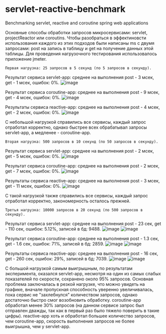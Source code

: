 # servlet-reactive-benchmark
Benchmarking servlet, reactive and coroutine spring web applications

Основные способы обработки запросов микросервисами: servlet, projectReactor или coroutins. Чтобы разобраться в эффектиновсти использования каждого из этих подходов были написаны ms с двумя запросами: post на запись в таблицу и get на получение данных этой таблицы. Для проведения нагрузочного тестирования использовалось приложение jmeter.

    Первая нагрузка: 25 запросов в 5 секунд (по 5 запросов в секунду).
Результат сервиса servlet-app: среднее на выполнения post - 3 мсек, get - 1 мсек, ошибок: 0%.
![image](https://github.com/user-attachments/assets/cad04098-3c68-4811-b53e-9410676c149b)

Результат сервиса coroutine-app: среднее на выполнения post - 9 мсек, get - 4 мсек, ошибок: 0%.
![image](https://github.com/user-attachments/assets/94182ae3-2332-4d8e-ba7c-741d41f77345)

Результаты сервиса reactive-app: среднее на выполнения post - 4 мсек, get - 2 мсек, ошибок: 0%.
![image](https://github.com/user-attachments/assets/a8bcea9c-174a-4606-a882-c81a28d1013d)

С небольшой нагрузкой справились все сервисы, каждый запрос отработал корректно, однако быстрее всех обрабатывал запросы servlet-app, а медленее - coroutine-app.

    Вторая нагрузка: 500 запросов в 10 секунд (по 50 запросов в секунду).
Результат сервиса servlet-app: среднее на выполнения post - 2 мсек, get - 5 мсек, ошибок: 0%.
![image](https://github.com/user-attachments/assets/0c209adb-ea4a-4aec-b427-329c6f08ca72)

Результат сервиса coroutine-app: среднее на выполнения post - 2 мсек, get - 7 мсек, ошибок: 0%.
![image](https://github.com/user-attachments/assets/dbae52a2-8f19-42cb-b26e-359476f6e726)

Результаты сервиса reactive-app: среднее на выполнения post - 3 мсек, get - 11 мсек, ошибок: 0%.
![image](https://github.com/user-attachments/assets/cf1fe1e8-29e0-455f-88c1-148b2a2f7bf4)

С такой нагрузкой также справились все сервисы, каждый запрос отработал корректно, закономерность осталось прежней.

    Третья нагрузка: 10000 запросов в 20 секунд (по 500 запросов в секунду).
Результат сервиса servlet-app: среднее на выполнения post - 23 сек, get - 110 сек, ошибок: 5.12%, записей в бд: 9488.
![image](https://github.com/user-attachments/assets/884fafb5-8222-47b2-85e5-f991ad5dfdc4)
![image](https://github.com/user-attachments/assets/04389b01-f5d1-4500-a128-f8a05cdae7fa)

Результат сервиса coroutine-app: среднее на выполнения post - 1.3 сек, get - 1.6 сек, ошибок: 71%, записей в бд: 2859.
![image](https://github.com/user-attachments/assets/476f1dc7-2d5f-426c-a640-67594b25e646)
![image](https://github.com/user-attachments/assets/032ecc0b-12e7-4948-bc1e-99d24eb2b9a9)

Результаты сервиса reactive-app: среднее на выполнения post - 16 сек, get - 260 сек, ошибок: 29%, записей в бд: 7039.
![image](https://github.com/user-attachments/assets/8fd4207c-99a3-4870-8f48-d9ea2c60b5a6)
![image](https://github.com/user-attachments/assets/82893a20-4544-4934-8400-d6d9d89afef4)

С большой нагрузкой самым выигрышным, по результатам эксперимента, оказался servlet-app, несмотря на один из самых слабых показателей по скорости, сохранено около 95% запросов. Основная проблема заключалась в резкой нагрузке, что можно увидеть на графике, вначале пропускная способность уверенно увеличивалась, пока сервис не "захлебнулся" количеством запросов, однако достаточно быстро смог возобновить обработку.
coroutine-app обработал менее 30% запросов (на данном сервисе запрос был отправлен дважды, так как в первый раз было тяжело поверить в такие цифры).
reactive-app хоть и обработал большее количество запросов, чем coroutine-app, скорость выполнения запросов не более выигрышна, чем у servlet-app.

